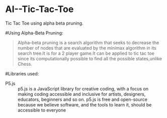 # AI--Tic-Tac-Toe
Tic Tac Toe using alpha beta pruning.

#Using Alpha-Beta Pruning:

>Alpha–beta pruning is a search algorithm that seeks to decrease the number of nodes that are evaluated by the minimax algorithm in its search tree.It is for a 2 player game.It can be applied to tic tac toe since its computationally possible to find all the possible states,unlike Chess.

#Libraries used:
<dl>
  <dt>P5.js</dt>
  <dd>p5.js is a JavaScript library for creative coding, with a focus on making coding accessible and inclusive for artists, designers, educators, beginners and so on. p5.js is free and open-source because we believe software, and the tools to learn it, should be accessible to everyone</dd>
</dl>
